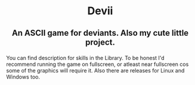 # <p style="text-align: center;"> Devii </p>

## <p style="text-align: center;"> An ASCII game for deviants. Also my cute little project. </p>

You can find description for skills in the Library. To be honest I'd recommend running the game on fullscreen, or atleast near fullscreen cos some of the graphics will require it. Also there are releases for Linux and Windows too. 
